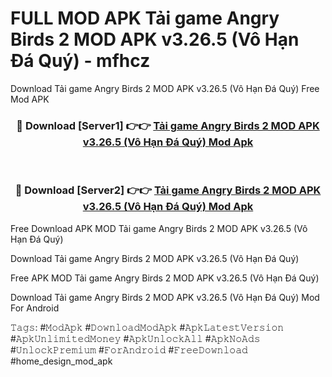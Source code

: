 # FULL MOD APK Tải game Angry Birds 2 MOD APK v3.26.5 (Vô Hạn Đá Quý) - mfhcz
Download Tải game Angry Birds 2 MOD APK v3.26.5 (Vô Hạn Đá Quý) Free Mod APK

<div align="center">
<h3>🔴 Download [Server1] 👉👉 <a href="https://apk-comot.site?title=Tải_game_Angry_Birds_2_MOD_APK_v3.26.5_(Vô_Hạn_Đá_Quý)">Tải game Angry Birds 2 MOD APK v3.26.5 (Vô Hạn Đá Quý) Mod Apk</a></h3><br>

<h3>🔴 Download [Server2] 👉👉 <a href="https://apk-comot.site?title=Tải_game_Angry_Birds_2_MOD_APK_v3.26.5_(Vô_Hạn_Đá_Quý)">Tải game Angry Birds 2 MOD APK v3.26.5 (Vô Hạn Đá Quý) Mod Apk</a></h3>
</div>


Free Download APK MOD Tải game Angry Birds 2 MOD APK v3.26.5 (Vô Hạn Đá Quý)

Download Tải game Angry Birds 2 MOD APK v3.26.5 (Vô Hạn Đá Quý) 

Free APK MOD Tải game Angry Birds 2 MOD APK v3.26.5 (Vô Hạn Đá Quý) 

Download Tải game Angry Birds 2 MOD APK v3.26.5 (Vô Hạn Đá Quý) Mod For Android

𝚃𝚊𝚐𝚜: #𝙼𝚘𝚍𝙰𝚙𝚔 #𝙳𝚘𝚠𝚗𝚕𝚘𝚊𝚍𝙼𝚘𝚍𝙰𝚙𝚔 #𝙰𝚙𝚔𝙻𝚊𝚝𝚎𝚜𝚝𝚅𝚎𝚛𝚜𝚒𝚘𝚗 #𝙰𝚙𝚔𝚄𝚗𝚕𝚒𝚖𝚒𝚝𝚎𝚍𝙼𝚘𝚗𝚎𝚢 #𝙰𝚙𝚔𝚄𝚗𝚕𝚘𝚌𝚔𝙰𝚕𝚕 #𝙰𝚙𝚔𝙽𝚘𝙰𝚍𝚜 #𝚄𝚗𝚕𝚘𝚌𝚔𝙿𝚛𝚎𝚖𝚒𝚞𝚖 #𝙵𝚘𝚛𝙰𝚗𝚍𝚛𝚘𝚒𝚍 #𝙵𝚛𝚎𝚎𝙳𝚘𝚠𝚗𝚕𝚘𝚊𝚍 #home_design_mod_apk